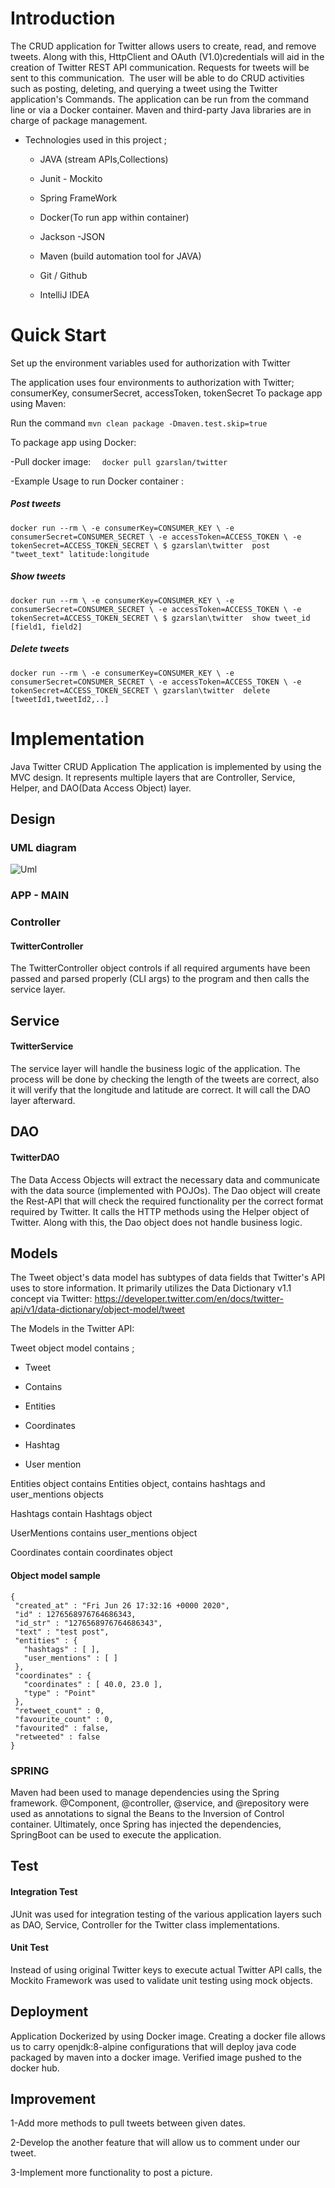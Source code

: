 
# Introduction

The CRUD application for Twitter allows users to create, read, and remove tweets. Along with this, HttpClient and OAuth (V1.0)credentials will aid in the creation of Twitter REST API communication. Requests for tweets will be sent to this communication.  The user will be able to do CRUD activities such as posting, deleting, and querying a tweet using the Twitter application's Commands. The application can be run from the command line or via a Docker container. Maven and third-party Java libraries are in charge of package management.

- Technologies used in this project ;

    - JAVA (stream APIs,Collections)

    - Junit - Mockito

    - Spring FrameWork

    - Docker(To run app within container)

    - Jackson -JSON

    - Maven (build automation tool for JAVA)

    - Git / Github

    - IntelliJ IDEA



# Quick Start

Set up the environment variables used for authorization with Twitter

The application uses four environments to authorization with Twitter; consumerKey, consumerSecret, accessToken, tokenSecret
To package app using Maven:

Run the command ```mvn clean package -Dmaven.test.skip=true```

To package app using Docker:

-Pull docker image:
```  docker pull gzarslan/twitter```


-Example Usage to run Docker container :

   ##### Post tweets

```docker run --rm \ -e consumerKey=CONSUMER_KEY \ -e consumerSecret=CONSUMER_SECRET \ -e accessToken=ACCESS_TOKEN \ -e tokenSecret=ACCESS_TOKEN_SECRET \ $ gzarslan\twitter  post "tweet_text" latitude:longitude```

  ##### Show tweets

```docker run --rm \ -e consumerKey=CONSUMER_KEY \ -e consumerSecret=CONSUMER_SECRET \ -e accessToken=ACCESS_TOKEN \ -e tokenSecret=ACCESS_TOKEN_SECRET \ $ gzarslan\twitter  show tweet_id [field1, field2]```

  ##### Delete tweets

```docker run --rm \ -e consumerKey=CONSUMER_KEY \ -e consumerSecret=CONSUMER_SECRET \ -e accessToken=ACCESS_TOKEN \ -e tokenSecret=ACCESS_TOKEN_SECRET \ gzarslan\twitter  delete [tweetId1,tweetId2,..]```

# Implementation


Java Twitter CRUD Application
The application is implemented by using the MVC design. It represents multiple layers that are Controller, Service, Helper, and DAO(Data Access Object) layer.


## Design

### UML diagram

![Uml](https://i.imgur.com/F4O9OgZ.png)

### APP - MAIN

### Controller

#### TwitterController

The TwitterController object controls if all required arguments have been passed and parsed properly (CLI args) to the program and then calls the service layer.


## Service

#### TwitterService

The service layer will handle the business logic of the application.  The process will be done by checking the length of the tweets are correct, also it will verify that the longitude and latitude are correct. It will call the DAO layer afterward.

## DAO

#### TwitterDAO

The Data Access Objects will extract the necessary data and communicate with the data source (implemented with POJOs). The Dao object will create the Rest-API that will check the required functionality per the correct format required by Twitter. It calls the HTTP methods using the Helper object of Twitter. Along with this, the Dao object does not handle business logic.

## Models
The Tweet object's data model has subtypes of data fields that Twitter's API uses to store information. It primarily utilizes the Data Dictionary v1.1 concept via Twitter: https://developer.twitter.com/en/docs/twitter-api/v1/data-dictionary/object-model/tweet

The Models in the Twitter API:

Tweet object model contains  ;

- Tweet

- Contains

- Entities

- Coordinates

- Hashtag

- User mention

Entities object contains Entities object, contains hashtags and user_mentions objects

Hashtags contain Hashtags object

UserMentions contains user_mentions object

Coordinates contain coordinates object

#### Object model sample
 ```
 {
  "created_at" : "Fri Jun 26 17:32:16 +0000 2020",
  "id" : 1276568976764686343,
  "id_str" : "1276568976764686343",
  "text" : "test post",
  "entities" : {
    "hashtags" : [ ],
    "user_mentions" : [ ]
  },
  "coordinates" : {
    "coordinates" : [ 40.0, 23.0 ],
    "type" : "Point"
  },
  "retweet_count" : 0,
  "favourite_count" : 0,
  "favourited" : false,
  "retweeted" : false
}
```

### SPRING

Maven had been used to manage dependencies using the Spring framework. @Component, @controller, @service, and @repository were used as annotations to signal the Beans to the Inversion of Control container. Ultimately, once Spring has injected the dependencies, SpringBoot can be used to execute the application.


## Test

#### Integration Test

JUnit was used for integration testing of the various application layers such as DAO, Service, Controller for the Twitter class implementations.

#### Unit Test
 Instead of using original Twitter keys to execute actual Twitter API calls, the Mockito Framework was used to validate unit testing using mock objects.

## Deployment

Application Dockerized by using Docker image. Creating a docker file allows us to carry openjdk:8-alpine configurations that will deploy java code packaged by maven into a docker image.  Verified image pushed to the docker hub.


## Improvement

1-Add more methods to pull tweets between given dates.

2-Develop the another feature that will allow us to comment under our tweet.

3-Implement more functionality to post a picture.



